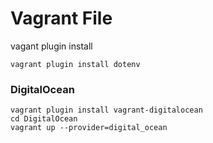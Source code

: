 Vagrant File
===

vagant plugin install 

```
vagrant plugin install dotenv
```

### DigitalOcean

```
vagrant plugin install vagrant-digitalocean 
cd DigitalOcean
vagrant up --provider=digital_ocean
```
